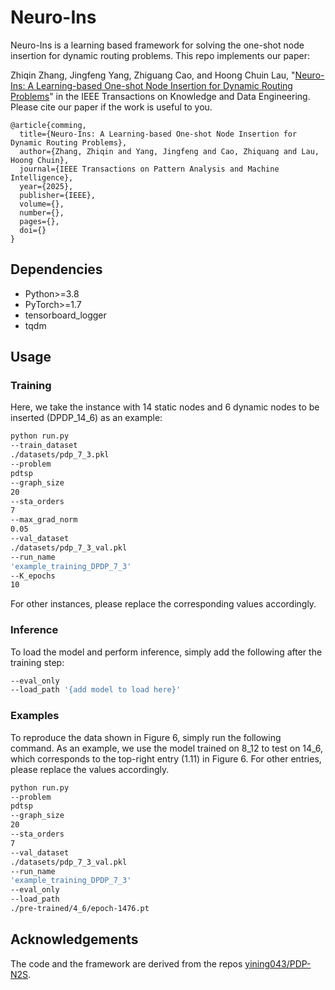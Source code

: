 # Neuro-Ins

Neuro-Ins is a learning based framework for solving the one-shot node insertion for dynamic routing problems. This repo implements our paper:

Zhiqin Zhang, Jingfeng Yang, Zhiguang Cao, and Hoong Chuin Lau, "[Neuro-Ins: A Learning-based One-shot Node Insertion for Dynamic Routing Problems](https://www.)" in the IEEE Transactions on Knowledge and Data Engineering. Please cite our paper if the work is useful to you.

```
@article{comming,
  title={Neuro-Ins: A Learning-based One-shot Node Insertion for Dynamic Routing Problems},
  author={Zhang, Zhiqin and Yang, Jingfeng and Cao, Zhiquang and Lau, Hoong Chuin},
  journal={IEEE Transactions on Pattern Analysis and Machine Intelligence},
  year={2025},
  publisher={IEEE},
  volume={},
  number={},
  pages={},
  doi={}
}
``` 

## Dependencies
* Python>=3.8
* PyTorch>=1.7
* tensorboard_logger
* tqdm

## Usage

### Training

Here, we take the instance with 14 static nodes and 6 dynamic nodes to be inserted (DPDP_14_6) as an example:

```bash
python run.py 
--train_dataset
./datasets/pdp_7_3.pkl
--problem
pdtsp
--graph_size
20
--sta_orders
7
--max_grad_norm
0.05
--val_dataset
./datasets/pdp_7_3_val.pkl
--run_name
'example_training_DPDP_7_3'
--K_epochs
10
```

For other instances, please replace the corresponding values accordingly.


### Inference

To load the model and perform inference, simply add the following after the training step:

```bash
--eval_only 
--load_path '{add model to load here}'
```

### Examples

To reproduce the data shown in Figure 6, simply run the following command. As an example, we use the model trained on 8_12 to test on 14_6, which corresponds to the top-right entry (1.11) in Figure 6. For other entries, please replace the values accordingly.

```bash
python run.py 
--problem
pdtsp
--graph_size
20
--sta_orders
7
--val_dataset
./datasets/pdp_7_3_val.pkl
--run_name
'example_training_DPDP_7_3'
--eval_only
--load_path
./pre-trained/4_6/epoch-1476.pt
```

## Acknowledgements
The code and the framework are derived from the repos [yining043/PDP-N2S](https://github.com/yining043/PDP-N2S).
